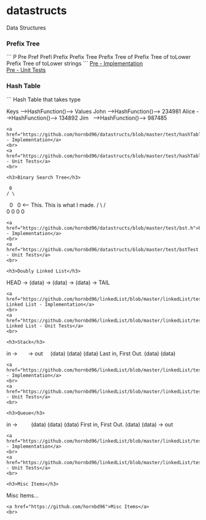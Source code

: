# datastructs
Data Structures

<h3>Prefix Tree</h3>
```
P
Pre
Pref
Prefi
Prefix
Prefix Tree
Prefix Tree of 
Prefix Tree of toLower
Prefix Tree of toLower strings
```
<a href="https://github.com/hornbd96/datastructs/blob/master/test/prefixTree.h">Pre - Implementation</a>
<br>
<a href="https://github.com/hornbd96/datastructs/blob/master/test/prefixTreeTest.cpp">Pre - Unit Tests</a>
<br>

<h3>Hash Table</h3>
```
Hash Table that takes type <T>

Keys   -->HashFunction()--> Values
John   -->HashFunction()--> 234981
Alice  -->HashFunction()--> 134892
Jim    -->HashFunction()--> 987485
```
<a href="https://github.com/hornbd96/datastructs/blob/master/test/hashTable.h">Hash - Implementation</a>
<br>
<a href="https://github.com/hornbd96/datastructs/blob/master/test/hashTableTest.cpp">Hash - Unit Tests</a>
<br>

<h3>Binary Search Tree</h3>
```
     0
    / \
   0   0  <-- This. This is what I made.
  / \ / \
 0  0 0  0
```
<a href="https://github.com/hornbd96/datastructs/blob/master/test/bst.h">bst - Implementation</a>
<br>
<a href="https://github.com/hornbd96/datastructs/blob/master/test/bstTest.cpp">bst - Unit Tests</a>
<br>

<h3>Doubly Linked List</h3>
```
HEAD -> (data) -> (data) -> (data) -> TAIL
```
<a href="https://github.com/hornbd96/linkedList/blob/master/linkedList/tests/doublyLinkedList.h">Doubly Linked List - Implementation</a>
<br>
<a href="https://github.com/hornbd96/linkedList/blob/master/linkedList/tests/tests.cpp">Doubly Linked List - Unit Tests</a>
<br>

<h3>Stack</h3>
```
in ->       -> out 
     (data)
     (data)
     (data)         Last in, First Out.
     (data)
     (data)
```
<a href="https://github.com/hornbd96/linkedList/blob/master/linkedList/tests/stack.h">Stack - Implementation</a>
<br>
<a href="https://github.com/hornbd96/linkedList/blob/master/linkedList/tests/stackTest.cpp">Stack - Unit Tests</a>
<br>

<h3>Queue</h3>
```
in ->     
     (data)
     (data)
     (data)         First in, First Out.
     (data)
     (data)
            -> out
```
<a href="https://github.com/hornbd96/linkedList/blob/master/linkedList/tests/queue.h">Queue - Implementation</a>
<br>
<a href="https://github.com/hornbd96/linkedList/blob/master/linkedList/tests/queueTest.cpp">Queue - Unit Tests</a>
<br>

<h3>Misc Items</h3>
```
Misc Items...
```
<a href="https://github.com/hornbd96">Misc Items</a>
<br>

